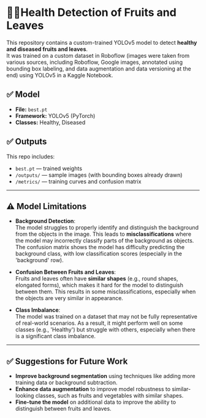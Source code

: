 # 🍎🍃Health Detection of Fruits and Leaves

This repository contains a custom-trained YOLOv5 model to detect **healthy and diseased fruits and leaves**.  
It was trained on a custom dataset in Roboflow (images were taken from various sources, including Roboflow, Google images, annotated using bounding box labeling, and data augmentation and data versioning at the end) using YOLOv5 in a Kaggle Notebook.


## ✅ **Model**

- **File:** `best.pt`
- **Framework:** YOLOv5 (PyTorch)
- **Classes:** Healthy, Diseased


## ✅ **Outputs**

This repo includes:
- `best.pt` — trained weights
- `/outputs/` — sample images (with bounding boxes already drawn)
- `/metrics/` — training curves and confusion matrix

---

## ⚠️ Model Limitations

- **Background Detection**:  
  The model struggles to properly identify and distinguish the background from the objects in the image. This leads to **misclassifications** where the model may incorrectly classify parts of the background as objects. The confusion matrix shows the model has difficulty predicting the background class, with low classification scores (especially in the 'background' row).
  
- **Confusion Between Fruits and Leaves**:  
  Fruits and leaves often have **similar shapes** (e.g., round shapes, elongated forms), which makes it hard for the model to distinguish between them. This results in some misclassifications, especially when the objects are very similar in appearance.
  
- **Class Imbalance**:  
  The model was trained on a dataset that may not be fully representative of real-world scenarios. As a result, it might perform well on some classes (e.g., 'Healthy') but struggle with others, especially when there is a significant class imbalance.
  
---

## ✅ Suggestions for Future Work

- **Improve background segmentation** using techniques like adding more training data or background subtraction.
- **Enhance data augmentation** to improve model robustness to similar-looking classes, such as fruits and vegetables with similar shapes.
- **Fine-tune the model** on additional data to improve the ability to distinguish between fruits and leaves.
